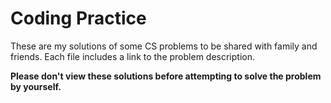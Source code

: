 # Coding Practice

These are my solutions of some CS problems to be shared with family and friends. Each file includes a link to the problem description.

**Please don't view these solutions before attempting to solve the problem by yourself.**
